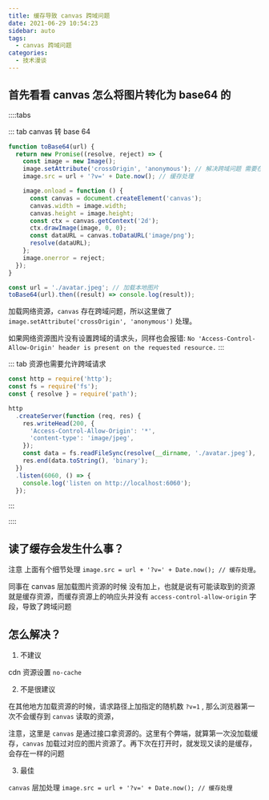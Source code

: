 ```yaml
---
title: 缓存导致 canvas 跨域问题
date: 2021-06-29 10:54:23
sidebar: auto
tags:
  - canvas 跨域问题
categories:
  - 技术漫谈
---
```


## 首先看看 canvas 怎么将图片转化为 base64 的

::::tabs

::: tab canvas 转 base 64

```js
function toBase64(url) {
  return new Promise((resolve, reject) => {
    const image = new Image();
    image.setAttribute('crossOrigin', 'anonymous'); // 解决跨域问题 需要在图片资源控制头
    image.src = url + '?v=' + Date.now(); // 缓存处理

    image.onload = function () {
      const canvas = document.createElement('canvas');
      canvas.width = image.width;
      canvas.height = image.height;
      const ctx = canvas.getContext('2d');
      ctx.drawImage(image, 0, 0);
      const dataURL = canvas.toDataURL('image/png');
      resolve(dataURL);
    };
    image.onerror = reject;
  });
}

const url = './avatar.jpeg'; // 加载本地图片
toBase64(url).then((result) => console.log(result));
```

加载网络资源，`canvas` 存在跨域问题，所以这里做了 `image.setAttribute('crossOrigin', 'anonymous')` 处理。

如果网络资源图片没有设置跨域的请求头，同样也会报错: `No 'Access-Control-Allow-Origin' header is present on the requested resource.`
:::

::: tab 资源也需要允许跨域请求

```js
const http = require('http');
const fs = require('fs');
const { resolve } = require('path');

http
  .createServer(function (req, res) {
    res.writeHead(200, {
      'Access-Control-Allow-Origin': '*',
      'content-type': 'image/jpeg',
    });
    const data = fs.readFileSync(resolve(__dirname, './avatar.jpeg'), 'binary');
    res.end(data.toString(), 'binary');
  })
  .listen(6060, () => {
    console.log('listen on http://localhost:6060');
  });
```

:::

::::

## 读了缓存会发生什么事？

注意 上面有个细节处理 `image.src = url + '?v=' + Date.now(); // 缓存处理`。

同事在 canvas 层加载图片资源的时候 没有加上，也就是说有可能读取到的资源就是缓存资源，而缓存资源上的响应头并没有 `access-control-allow-origin` 字段，导致了跨域问题

## 怎么解决？

1. 不建议

cdn 资源设置 `no-cache`

2. 不是很建议

在其他地方加载资源的时候，请求路径上加指定的随机数 `?v=1` , 那么浏览器第一次不会缓存到 `canvas` 读取的资源，

注意，这里是 `canvas` 是通过接口拿资源的。这里有个弊端，就算第一次没加载缓存，`canvas` 加载过对应的图片资源了。再下次在打开时，就发现又读的是缓存，会存在一样的问题

3. 最佳

`canvas` 层加处理 `image.src = url + '?v=' + Date.now(); // 缓存处理`
